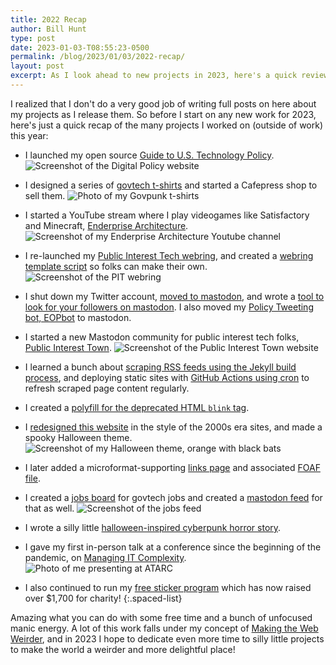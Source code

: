 ```yaml
---
title: 2022 Recap
author: Bill Hunt
type: post
date: 2023-01-03-T08:55:23-0500
permalink: /blog/2023/01/03/2022-recap/
layout: post
excerpt: As I look ahead to new projects in 2023, here's a quick review of the many things that I produced in 2022.
---
```


I realized that I don't do a very good job of writing full posts on here about my projects as I release them. So before I start on any new work for 2023, here's just a quick recap of the many projects I worked on (outside of work) this year:

* I launched my open source [Guide to U.S. Technology Policy](https://digitalpolicy.us/).
![Screenshot of the Digital Policy website](https://billhunt.dev/uploads/2023/01/digitalpolicy-screenshot.jpg)

* I designed a series of [govtech t-shirts](https://billhunt.dev/shop/) and started a Cafepress shop to sell them.
![Photo of my Govpunk t-shirts](https://billhunt.dev/uploads/2022/09/tshirts-small.jpg)

* I started a YouTube stream where I play videogames like Satisfactory and Minecraft, [Enderprise Architecture](https://www.youtube.com/@EnderpriseArchitecture).
![Screenshot of my Enderprise Architecture Youtube channel](https://billhunt.dev/uploads/2023/01/ea-screenshot.jpg)

* I re-launched my [Public Interest Tech webring](https://pitwebring.billhunt.dev/), and created a [webring template script](https://github.com/krusynth/webring-starter) so folks can make their own.
![Screenshot of the PIT webring](https://billhunt.dev/uploads/2023/01/pitwebring-screenshot.jpg)

* I shut down my Twitter account, [moved to mastodon](https://mastodon.publicinterest.town/@krusynth), and wrote a [tool to look for your followers on mastodon](https://github.com/krusynth/twote). I also moved my [Policy Tweeting bot, EOPbot](https://botsin.space/@EOPbot) to mastodon.

* I started a new Mastodon community for public interest tech folks, [Public Interest Town](https://www.publicinterest.town/).
![Screenshot of the Public Interest Town website](https://billhunt.dev/uploads/2023/01/pit-screenshot.jpg)

* I learned a bunch about [scraping RSS feeds using the Jekyll build process](https://github.com/krusynth/public-interest-tech-webring/blob/main/_plugins/get-feeds.rb), and deploying static sites with [GitHub Actions using cron](https://github.com/krusynth/public-interest-tech-webring/blob/main/.github/workflows/jekyll.yml) to refresh scraped page content regularly.

* I created a [polyfill for the deprecated HTML `blink` tag](https://github.com/krusynth/blink-polyfill).

* I [redesigned this website](https://github.com/krusynth/billhunt.dev/tree/www) in the style of the 2000s era sites, and made a spooky Halloween theme.
![Screenshot of my Halloween theme, orange with black bats](https://billhunt.dev/uploads/2023/01/halloween-screenshot.jpg)

* I later added a microformat-supporting [links page](https://billhunt.dev/links/) and associated [FOAF file](https://billhunt.dev/foaf.rdf).

* I created a [jobs board](https://billhunt.dev/jobs/) for govtech jobs and created a [mastodon feed](https://mastodon.publicinterest.town/@jobs) for that as well.
![Screenshot of the jobs feed](https://billhunt.dev/uploads/2023/01/jobs-screenshot.jpg)

* I wrote a silly little [halloween-inspired cyberpunk horror story](https://billhunt.dev/blog/2022/10/23/bytes/).

* I gave my first in-person talk at a conference since the beginning of the pandemic, on [Managing IT Complexity](https://billhunt.dev/blog/2022/10/19/atarc-cloud-summit-2022/).
![Photo of me presenting at ATARC](https://billhunt.dev/uploads/2023/01/atarc-talk.jpg)

* I also continued to run my [free sticker program](https://billhunt.dev/move-carefully/) which has now raised over $1,700 for charity!
{:.spaced-list}

Amazing what you can do with some free time and a bunch of unfocused manic energy. A lot of this work falls under my concept of [Making the Web Weirder](https://billhunt.dev/blog/2022/09/03/redesign/), and in 2023 I hope to dedicate even more time to silly little projects to make the world a weirder and more delightful place!